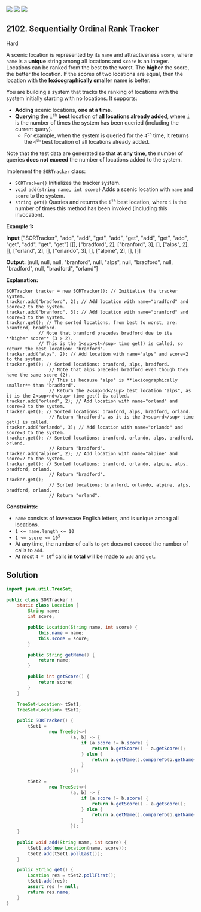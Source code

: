 [![](https://img.shields.io/github/stars/javadev/LeetCode-in-Java?label=Stars&style=flat-square)](https://github.com/javadev/LeetCode-in-Java)
[![](https://img.shields.io/github/forks/javadev/LeetCode-in-Java?label=Fork%20me%20on%20GitHub%20&style=flat-square)](https://github.com/javadev/LeetCode-in-Java/fork)
[![](https://img.shields.io/badge/-LeetCode%20in%20Kotlin-blue?style=flat-square)](https://github.com/javadev/LeetCode-in-Kotlin)

## 2102\. Sequentially Ordinal Rank Tracker

Hard

A scenic location is represented by its `name` and attractiveness `score`, where `name` is a **unique** string among all locations and `score` is an integer. Locations can be ranked from the best to the worst. The **higher** the score, the better the location. If the scores of two locations are equal, then the location with the **lexicographically smaller** name is better.

You are building a system that tracks the ranking of locations with the system initially starting with no locations. It supports:

*   **Adding** scenic locations, **one at a time**.
*   **Querying** the <code>i<sup>th</sup></code> **best** location of **all locations already added**, where `i` is the number of times the system has been queried (including the current query).
    *   For example, when the system is queried for the <code>4<sup>th</sup></code> time, it returns the <code>4<sup>th</sup></code> best location of all locations already added.

Note that the test data are generated so that **at any time**, the number of queries **does not exceed** the number of locations added to the system.

Implement the `SORTracker` class:

*   `SORTracker()` Initializes the tracker system.
*   `void add(string name, int score)` Adds a scenic location with `name` and `score` to the system.
*   `string get()` Queries and returns the <code>i<sup>th</sup></code> best location, where `i` is the number of times this method has been invoked (including this invocation).

**Example 1:**

**Input** ["SORTracker", "add", "add", "get", "add", "get", "add", "get", "add", "get", "add", "get", "get"] [[], ["bradford", 2], ["branford", 3], [], ["alps", 2], [], ["orland", 2], [], ["orlando", 3], [], ["alpine", 2], [], []]

**Output:** [null, null, null, "branford", null, "alps", null, "bradford", null, "bradford", null, "bradford", "orland"]

**Explanation:** 

    SORTracker tracker = new SORTracker(); // Initialize the tracker system.
    tracker.add("bradford", 2); // Add location with name="bradford" and score=2 to the system.
    tracker.add("branford", 3); // Add location with name="branford" and score=3 to the system.
    tracker.get(); // The sorted locations, from best to worst, are: branford, bradford.
                // Note that branford precedes bradford due to its **higher score** (3 > 2).
                // This is the 1<sup>st</sup> time get() is called, so return the best location: "branford". 
    tracker.add("alps", 2); // Add location with name="alps" and score=2 to the system. 
    tracker.get(); // Sorted locations: branford, alps, bradford. 
                    // Note that alps precedes bradford even though they have the same score (2). 
                    // This is because "alps" is **lexicographically smaller** than "bradford". 
                    // Return the 2<sup>nd</sup> best location "alps", as it is the 2<sup>nd</sup> time get() is called. 
    tracker.add("orland", 2); // Add location with name="orland" and score=2 to the system. 
    tracker.get(); // Sorted locations: branford, alps, bradford, orland. 
                    // Return "bradford", as it is the 3<sup>rd</sup> time get() is called. 
    tracker.add("orlando", 3); // Add location with name="orlando" and score=3 to the system. 
    tracker.get(); // Sorted locations: branford, orlando, alps, bradford, orland. 
                    // Return "bradford". 
    tracker.add("alpine", 2); // Add location with name="alpine" and score=2 to the system. 
    tracker.get(); // Sorted locations: branford, orlando, alpine, alps, bradford, orland. 
                    // Return "bradford". 
    tracker.get(); 
                    // Sorted locations: branford, orlando, alpine, alps, bradford, orland. 
                    // Return "orland".

**Constraints:**

*   `name` consists of lowercase English letters, and is unique among all locations.
*   `1 <= name.length <= 10`
*   <code>1 <= score <= 10<sup>5</sup></code>
*   At any time, the number of calls to `get` does not exceed the number of calls to `add`.
*   At most <code>4 * 10<sup>4</sup></code> calls **in total** will be made to `add` and `get`.

## Solution

```java
import java.util.TreeSet;

public class SORTracker {
    static class Location {
        String name;
        int score;

        public Location(String name, int score) {
            this.name = name;
            this.score = score;
        }

        public String getName() {
            return name;
        }

        public int getScore() {
            return score;
        }
    }

    TreeSet<Location> tSet1;
    TreeSet<Location> tSet2;

    public SORTracker() {
        tSet1 =
                new TreeSet<>(
                        (a, b) -> {
                            if (a.score != b.score) {
                                return b.getScore() - a.getScore();
                            } else {
                                return a.getName().compareTo(b.getName());
                            }
                        });

        tSet2 =
                new TreeSet<>(
                        (a, b) -> {
                            if (a.score != b.score) {
                                return b.getScore() - a.getScore();
                            } else {
                                return a.getName().compareTo(b.getName());
                            }
                        });
    }

    public void add(String name, int score) {
        tSet1.add(new Location(name, score));
        tSet2.add(tSet1.pollLast());
    }

    public String get() {
        Location res = tSet2.pollFirst();
        tSet1.add(res);
        assert res != null;
        return res.name;
    }
}
```